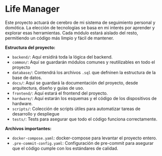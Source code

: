 # Life Manager

Este proyecto actuará de cerebro de mi sistema de seguimiento personal y domótica.
La elección de tecnologías se basa en mi interés por aprender y explorar esas herramientas.
Cada módulo estará aislado del resto, permitiendo un código más limpio y fácil de mantener.

**Estructura del proyecto:**

- `backend/`: Aquí ersidirá toda la lógica del backend.
- `common/`: Aquí se guardarán módulos comunes y reutilizables en todo el proyecto
- `database/`: Contendrá los archivos `.sql` que defninen la estructura de la base de datos.
- `docs/`: Aquí se guardará la documentación del proyecto, desde arquitectura, diseño y guías de uso.
- `frontend/`: Aquí estará el frontend del proyecto.
- `hardware/`: Aquí estarán los esquemas y el código de los dispositivos de hardware.
- `scripts/`: Colección de scripts útiles para automatizar tareas de desarrollo y despliegue
- `tests/`: Tests para asegurar que todo el código funciona correctamente.

**Archivos importantes:**

- `docker-compose.yaml`: docker-compose para levantar el proyecto entero.
- `.pre-commit-config.yaml`: Configuración de pre-commit para asegurar que el código cumple con los estándares de calidad.
